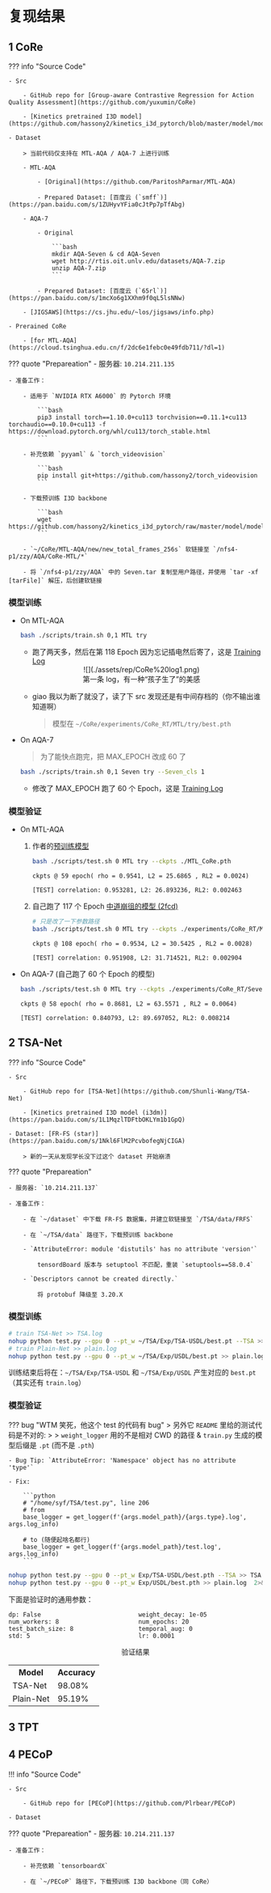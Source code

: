 # 复现结果

## 1 CoRe

??? info "Source Code"
    
    - Src

        - GitHub repo for [Group-aware Contrastive Regression for Action Quality Assessment](https://github.com/yuxumin/CoRe)

        - [Kinetics pretrained I3D model](https://github.com/hassony2/kinetics_i3d_pytorch/blob/master/model/model_rgb.pth)

    - Dataset

        > 当前代码仅支持在 MTL-AQA / AQA-7 上进行训练

        - MTL-AQA
        
            - [Original](https://github.com/ParitoshParmar/MTL-AQA)

            - Prepared Dataset: [百度云 (`smff`)](https://pan.baidu.com/s/1ZUHyvYFia0cJtPp7pTfAbg)

        - AQA-7
        
            - Original

                ```bash
                mkdir AQA-Seven & cd AQA-Seven
                wget http://rtis.oit.unlv.edu/datasets/AQA-7.zip
                unzip AQA-7.zip
                ```

            - Prepared Dataset: [百度云 (`65rl`)](https://pan.baidu.com/s/1mcXo6g1XXhm9f0qL5lsNNw)

        - [JIGSAWS](https://cs.jhu.edu/~los/jigsaws/info.php)

    - Prerained CoRe
    
        - [for MTL-AQA](https://cloud.tsinghua.edu.cn/f/2dc6e1febc0e49fdb711/?dl=1)

??? quote "Prepareation"
    - 服务器: `10.214.211.135`

    - 准备工作：

        - 适用于 `NVIDIA RTX A6000` 的 Pytorch 环境

            ```bash
            pip3 install torch==1.10.0+cu113 torchvision==0.11.1+cu113 torchaudio==0.10.0+cu113 -f https://download.pytorch.org/whl/cu113/torch_stable.html
            ```

        - 补充依赖 `pyyaml` & `torch_videovision`

            ```bash
            pip install git+https://github.com/hassony2/torch_videovision
            ```

        - 下载预训练 I3D backbone

            ```bash
            wget https://github.com/hassony2/kinetics_i3d_pytorch/raw/master/model/model_rgb.pth
            ```

        - `~/CoRe/MTL-AQA/new/new_total_frames_256s` 软链接至 `/nfs4-p1/zzy/AQA/CoRe-MTL/*`

        - 将 `/nfs4-p1/zzy/AQA` 中的 Seven.tar 复制至用户路径，并使用 `tar -xf [tarFile]` 解压，后创建软链接

### 模型训练

- On MTL-AQA

    ```bash
    bash ./scripts/train.sh 0,1 MTL try
    ```

    - 跑了两天多，然后在第 118 Epoch 因为忘记插电然后寄了，这是 [Training Log](./assets/rep/CoRe%20Train%20MTL.log)

    <center>![](./assets/rep/CoRe%20log1.png)</center>
    <center>第一条 log，有一种“孩子生了”的美感</center>

    - giao 我以为断了就没了，读了下 src 发现还是有中间存档的（你不输出谁知道啊）

        > 模型在 `~/CoRe/experiments/CoRe_RT/MTL/try/best.pth`

- On AQA-7

    > 为了能快点跑完，把 MAX_EPOCH 改成 60 了

    ```bash
    bash ./scripts/train.sh 0,1 Seven try --Seven_cls 1
    ```

    - 修改了 MAX_EPOCH 跑了 60 个 Epoch，这是 [Training Log](./assets/rep/CoRe%20Train%20Seven.log)


### 模型验证

- On MTL-AQA

    1. 作者的[预训练模型](https://cloud.tsinghua.edu.cn/f/2dc6e1febc0e49fdb711/?dl=1)

        ```bash
        bash ./scripts/test.sh 0 MTL try --ckpts ./MTL_CoRe.pth
        ```

        ```text title="验证结果"
        ckpts @ 59 epoch( rho = 0.9541, L2 = 25.6865 , RL2 = 0.0024)

        [TEST] correlation: 0.953281, L2: 26.893236, RL2: 0.002463
        ```

    2. 自己跑了 117 个 Epoch [中道崩徂的模型 (2fcd)](https://pan.baidu.com/s/1vuDndWhKk5b4tFO4lO3Uyw)

        ```bash
        # 只是改了一下参数路径
        bash ./scripts/test.sh 0 MTL try --ckpts ./experiments/CoRe_RT/MTL/try/best.pth
        ```

        ```text title="验证结果"
        ckpts @ 108 epoch( rho = 0.9534, L2 = 30.5425 , RL2 = 0.0028)

        [TEST] correlation: 0.951908, L2: 31.714521, RL2: 0.002904
        ```

- On AQA-7 (自己跑了 60 个 Epoch 的模型)

    ```bash
    bash ./scripts/test.sh 0 MTL try --ckpts ./experiments/CoRe_RT/Seven/try/best.pth
    ```

    ```text title="验证结果"
    ckpts @ 58 epoch( rho = 0.8681, L2 = 63.5571 , RL2 = 0.0064)

    [TEST] correlation: 0.840793, L2: 89.697052, RL2: 0.008214
    ```

## 2 TSA-Net

??? info "Source Code"

    - Src

        - GitHub repo for [TSA-Net](https://github.com/Shunli-Wang/TSA-Net)

        - [Kinetics pretrained I3D model (i3dm)](https://pan.baidu.com/s/1L1MqzlTDFtbOKLYm1b1GpQ)

    - Dataset: [FR-FS (star)](https://pan.baidu.com/s/1Nkl6FlM2PcvbofegNjCIGA)

        > 新的一天从发现学长没下过这个 dataset 开始崩溃

??? quote "Prepareation"

    - 服务器: `10.214.211.137`

    - 准备工作：

        - 在 `~/dataset` 中下载 FR-FS 数据集，并建立软链接至 `/TSA/data/FRFS`

        - 在 `~/TSA/data` 路径下，下载预训练 backbone

        - `AttributeError: module 'distutils' has no attribute 'version'`

            tensordBoard 版本与 setuptool 不匹配，重装 `setuptools==58.0.4`

        - `Descriptors cannot be created directly.`

            将 protobuf 降级至 3.20.X

### 模型训练

```bash title="使用 nohup 进行后台训练"
# train TSA-Net >> TSA.log
nohup python test.py --gpu 0 --pt_w ~/TSA/Exp/TSA-USDL/best.pt --TSA >> TSA.log  2>&1 &
# train Plain-Net >> plain.log
nohup python test.py --gpu 0 --pt_w ~/TSA/Exp/USDL/best.pt >> plain.log  2>&1 &
```

训练结束后将在：`~/TSA/Exp/TSA-USDL` 和 `~/TSA/Exp/USDL` 产生对应的 `best.pt`（其实还有 `train.log`）

### 模型验证

??? bug "WTM 笑死，他这个 test 的代码有 bug"
    > 另外它 `README` 里给的测试代码是不对的: 
    >
    > `weight_logger` 用的不是相对 CWD 的路径 & `train.py` 生成的模型后缀是 `.pt` (而不是 `.pth`)

    - Bug Tip: `AttributeError: 'Namespace' object has no attribute 'type'`

    - Fix:

        ```python
        # "/home/syf/TSA/test.py", line 206
        # from
        base_logger = get_logger(f'{args.model_path}/{args.type}.log', args.log_info)

        # to (随便起啥名都行)
        base_logger = get_logger(f'{args.model_path}/test.log', args.log_info)
        ```

```bash title="用 nohup 挂后台"
nohup python test.py --gpu 0 --pt_w Exp/TSA-USDL/best.pth --TSA >> TSA.log  2>&1 &
nohup python test.py --gpu 0 --pt_w Exp/USDL/best.pth >> plain.log  2>&1 &
```

下面是验证时的通用参数：

```text
dp: False                           weight_decay: 1e-05
num_workers: 8                      num_epochs: 20
test_batch_size: 8                  temporal_aug: 0
std: 5                              lr: 0.0001
```

<center>验证结果</center>

<center>
<table>
<tr>
<th>Model</th>
<th>Accuracy</th>
</tr>
<tr>
<td>TSA-Net</td>
<td>98.08%</td>
</tr>
<tr>
<td>Plain-Net</td>
<td>95.19%</td>
</tr>
</table>
</center>


## 3 TPT

## 4 PECoP

!!! info "Source Code"

    - Src

        - GitHub repo for [PECoP](https://github.com/Plrbear/PECoP)

    - Dataset

??? quote "Prepareation"
    - 服务器: `10.214.211.137`

    - 准备工作：

        - 补充依赖 `tensorboardX`

        - 在 `~/PECoP` 路径下，下载预训练 I3D backbone（同 CoRe）

        